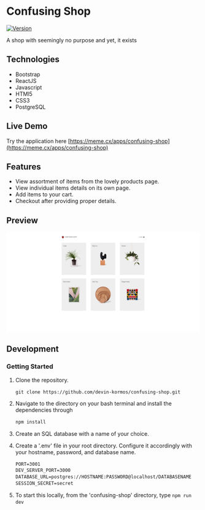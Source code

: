 # Confusing Shop

[![Version](https://img.shields.io/badge/Version-v1.4.3-blue)]()

A shop with seemingly no purpose and yet, it exists

## Technologies

- Bootstrap
- ReactJS
- Javascript
- HTMl5
- CSS3
- PostgreSQL

## Live Demo

Try the application here [https://meme.cx/apps/confusing-shop](https://meme.cx/apps/confusing-shop)

## Features

- View assortment of items from the lovely products page.
- View individual items details on its own page.
- Add items to your cart.
- Checkout after providing proper details.

## Preview

[![ImageOfThing](/server/public/images/demo.png)]()

## Development

### Getting Started

1. Clone the repository.

    ```shell
    git clone https://github.com/devin-kormos/confusing-shop.git
    ```

1. Navigate to the directory on your bash terminal and install the dependencies through
    ```js
    npm install
    ```

1. Create an SQL database with a name of your choice.

1. Create a '.env' file in your root directory. Configure it accordingly with your hostname, password, and database name.
    ```txt
    PORT=3001
    DEV_SERVER_PORT=3000
    DATABASE_URL=postgres://HOSTNAME:PASSWORD@localhost/DATABASENAME
    SESSION_SECRET=secret
    ```

1. To start this locally, from the 'confusing-shop' directory, type <code>npm run dev</code>
